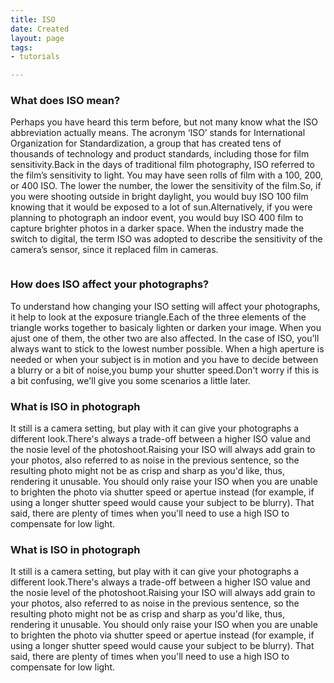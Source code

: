 ```yaml
---
title: ISO
date: Created
layout: page
tags:
- tutorials

---
```



<div class="container">
<div class="row pt-3">

<div class="container-item col-sm-6">
  <h3>What does ISO mean?</h3>
  <p>Perhaps you have heard this term before, but not many know what the ISO abbreviation actually means. The
    acronym ‘ISO’ stands for International Organization for Standardization, a group that has created tens of
    thousands of technology and product standards, including those for film sensitivity.Back in the days of
    traditional film photography, ISO referred to the film’s sensitivity to light. You may have seen rolls of film
    with a 100, 200, or 400 ISO. The lower the number, the lower the sensitivity of the film.So, if you were
    shooting outside in bright daylight, you would buy ISO 100 film knowing that it would be exposed to a lot of
    sun.Alternatively, if you were planning to photograph an indoor event, you would buy ISO 400 film to capture
    brighter photos in a darker space. When the industry made the switch to digital, the term ISO was adopted to
    describe the sensitivity of the camera’s sensor, since it replaced film in cameras.</p>
</div>
<div class="container-item col-sm-6">
  <img src="/images/iso.jpg" alt="" class="img-responsive">
</div>
</div>
<div class="row mb-3 ">
    <div class="container-item col-sm-6">
      <img src="/images/iso2.jpg" alt="" class="img-responsive ">
  </div>
  <div class="container-item col-sm-6">

  <h3>How does ISO affect your photographs?</h3>
    <p>To understand how changing your ISO setting will affect your photographs, it help to look at the exposure
      triangle.Each of the three elements of the triangle works together to basicaly lighten or darken your image.
      When you ajust one of them, the other two are also affected. In the case of ISO, you'll always want to stick
      to the lowest number possible. When a high aperture is needed or when your subject is in motion and you have
      to decide between a blurry or a bit of noise,you bump your shutter speed.Don't worry if this is a bit
      confusing, we'll give you some scenarios a little later.</p>
  </div>
</div>
<div class="row mb-3">
  <div class="container-item col-sm-6">
    <h3>What is ISO in photograph</h3>
    <p>It still is a camera setting, but play with it can give your photographs a different look.There's always a
      trade-off between a higher ISO value and the nosie level of the photoshoot.Raising your ISO will always add
      grain to your photos, also referred to as noise in the previous sentence, so the resulting photo might not be
      as crisp and sharp as you'd like, thus, rendering it unusable. You should only raise your ISO when you are
      unable to brighten the photo via shutter speed or apertue instead (for example, if using a longer shutter
      speed would cause your subject to be blurry). That said, there are plenty of times when you'll need to use a
      high ISO to compensate for low light.</p>
  </div>
  <div class="container-item col-sm-6">
  <h3>What is ISO in photograph</h3>
  <p>It still is a camera setting, but play with it can give your photographs a different look.There's always a
    trade-off between a higher ISO value and the nosie level of the photoshoot.Raising your ISO will always add
    grain to your photos, also referred to as noise in the previous sentence, so the resulting photo might not be
    as crisp and sharp as you'd like, thus, rendering it unusable. You should only raise your ISO when you are
    unable to brighten the photo via shutter speed or apertue instead (for example, if using a longer shutter
    speed would cause your subject to be blurry). That said, there are plenty of times when you'll need to use a
    high ISO to compensate for low light.</p>
  </div>
</div>

  </div>
  <!-- end contanter -->